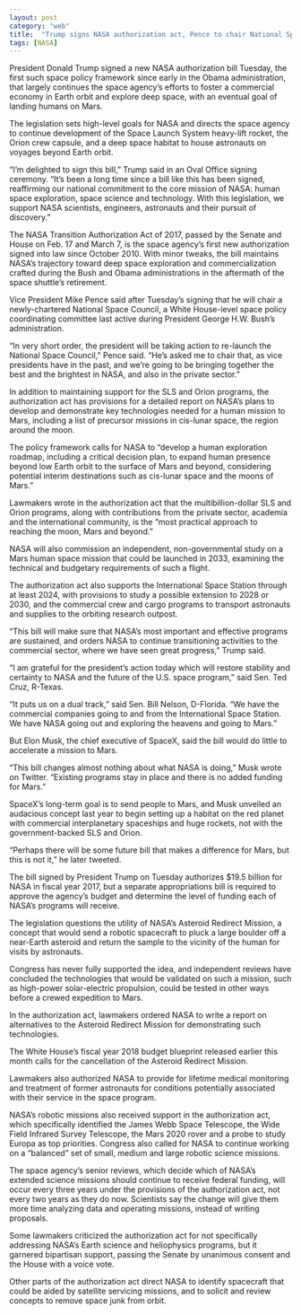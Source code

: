 ```yaml
---
layout: post
category: "web"
title:  "Trump signs NASA authorization act, Pence to chair National Space Council"
tags: [NASA]
---
```


President Donald Trump signed a new NASA authorization bill Tuesday, the first such space policy framework since early in the Obama administration, that largely continues the space agency’s efforts to foster a commercial economy in Earth orbit and explore deep space, with an eventual goal of landing humans on Mars.

The legislation sets high-level goals for NASA and directs the space agency to continue development of the Space Launch System heavy-lift rocket, the Orion crew capsule, and a deep space habitat to house astronauts on voyages beyond Earth orbit.

“I’m delighted to sign this bill,” Trump said in an Oval Office signing ceremony. “It’s been a long time since a bill like this has been signed, reaffirming our national commitment to the core mission of NASA: human space exploration, space science and technology. With this legislation, we support NASA scientists, engineers, astronauts and their pursuit of discovery.”

The NASA Transition Authorization Act of 2017, passed by the Senate and House on Feb. 17 and March 7, is the space agency’s first new authorization signed into law since October 2010. With minor tweaks, the bill maintains NASA’s trajectory toward deep space exploration and commercialization crafted during the Bush and Obama administrations in the aftermath of the space shuttle’s retirement.

Vice President Mike Pence said after Tuesday’s signing that he will chair a newly-chartered National Space Council, a White House-level space policy coordinating committee last active during President George H.W. Bush’s administration.

“In very short order, the president will be taking action to re-launch the National Space Council,” Pence said. “He’s asked me to chair that, as vice presidents have in the past, and we’re going to be bringing together the best and the brightest in NASA, and also in the private sector.”

In addition to maintaining support for the SLS and Orion programs, the authorization act has provisions for a detailed report on NASA’s plans to develop and demonstrate key technologies needed for a human mission to Mars, including a list of precursor missions in cis-lunar space, the region around the moon.

The policy framework calls for NASA to “develop a human exploration roadmap, including a critical decision plan, to expand human presence beyond low Earth orbit to the surface of Mars and beyond, considering potential interim destinations such as cis-lunar space and the moons of Mars.”

Lawmakers wrote in the authorization act that the multibillion-dollar SLS and Orion programs, along with contributions from the private sector, academia and the international community, is the “most practical approach to reaching the moon, Mars and beyond.”

NASA will also commission an independent, non-governmental study on a Mars human space mission that could be launched in 2033, examining the technical and budgetary requirements of such a flight.

The authorization act also supports the International Space Station through at least 2024, with provisions to study a possible extension to 2028 or 2030, and the commercial crew and cargo programs to transport astronauts and supplies to the orbiting research outpost.

“This bill will make sure that NASA’s most important and effective programs are sustained, and orders NASA to continue transitioning activities to the commercial sector, where we have seen great progress,” Trump said.

“I am grateful for the president’s action today which will restore stability and certainty to NASA and the future of the U.S. space program,” said Sen. Ted Cruz, R-Texas.

“It puts us on a dual track,” said Sen. Bill Nelson, D-Florida. “We have the commercial companies going to and from the International Space Station. We have NASA going out and exploring the heavens and going to Mars.”

But Elon Musk, the chief executive of SpaceX, said the bill would do little to accelerate a mission to Mars.

“This bill changes almost nothing about what NASA is doing,” Musk wrote on Twitter. “Existing programs stay in place and there is no added funding for Mars.”

SpaceX’s long-term goal is to send people to Mars, and Musk unveiled an audacious concept last year to begin setting up a habitat on the red planet with commercial interplanetary spaceships and huge rockets, not with the government-backed SLS and Orion.

“Perhaps there will be some future bill that makes a difference for Mars, but this is not it,” he later tweeted.

The bill signed by President Trump on Tuesday authorizes $19.5 billion for NASA in fiscal year 2017, but a separate appropriations bill is required to approve the agency’s budget and determine the level of funding each of NASA’s programs will receive.

The legislation questions the utility of NASA’s Asteroid Redirect Mission, a concept that would send a robotic spacecraft to pluck a large boulder off a near-Earth asteroid and return the sample to the vicinity of the human for visits by astronauts.

Congress has never fully supported the idea, and independent reviews have concluded the technologies that would be validated on such a mission, such as high-power solar-electric propulsion, could be tested in other ways before a crewed expedition to Mars.

In the authorization act, lawmakers ordered NASA to write a report on alternatives to the Asteroid Redirect Mission for demonstrating such technologies.

The White House’s fiscal year 2018 budget blueprint released earlier this month calls for the cancellation of the Asteroid Redirect Mission.

Lawmakers also authorized NASA to provide for lifetime medical monitoring and treatment of former astronauts for conditions potentially associated with their service in the space program.

NASA’s robotic missions also received support in the authorization act, which specifically identified the James Webb Space Telescope, the Wide Field Infrared Survey Telescope, the Mars 2020 rover and a probe to study Europa as top priorities. Congress also called for NASA to continue working on a “balanced” set of small, medium and large robotic science missions.

The space agency’s senior reviews, which decide which of NASA’s extended science missions should continue to receive federal funding, will occur every three years under the provisions of the authorization act, not every two years as they do now. Scientists say the change will give them more time analyzing data and operating missions, instead of writing proposals.

Some lawmakers criticized the authorization act for not specifically addressing NASA’s Earth science and heliophysics programs, but it garnered bipartisan support, passing the Senate by unanimous consent and the House with a voice vote.

Other parts of the authorization act direct NASA to identify spacecraft that could be aided by satellite servicing missions, and to solicit and review concepts to remove space junk from orbit.


